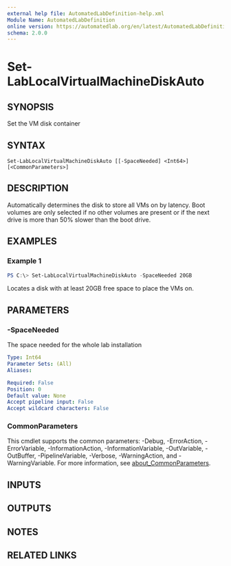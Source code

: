 ```yaml
---
external help file: AutomatedLabDefinition-help.xml
Module Name: AutomatedLabDefinition
online version: https://automatedlab.org/en/latest/AutomatedLabDefinition/en-us/Set-LabLocalVirtualMachineDiskAuto
schema: 2.0.0
---
```


# Set-LabLocalVirtualMachineDiskAuto

## SYNOPSIS
Set the VM disk container

## SYNTAX

```
Set-LabLocalVirtualMachineDiskAuto [[-SpaceNeeded] <Int64>] [<CommonParameters>]
```

## DESCRIPTION
Automatically determines the disk to store all VMs on by latency.
Boot volumes are only selected if no other volumes are present or if the next drive is more than 50% slower than the boot drive.

## EXAMPLES

### Example 1
```powershell
PS C:\> Set-LabLocalVirtualMachineDiskAuto -SpaceNeeded 20GB
```

Locates a disk with at least 20GB free space to place the VMs on.

## PARAMETERS

### -SpaceNeeded
The space needed for the whole lab installation

```yaml
Type: Int64
Parameter Sets: (All)
Aliases:

Required: False
Position: 0
Default value: None
Accept pipeline input: False
Accept wildcard characters: False
```

### CommonParameters
This cmdlet supports the common parameters: -Debug, -ErrorAction, -ErrorVariable, -InformationAction, -InformationVariable, -OutVariable, -OutBuffer, -PipelineVariable, -Verbose, -WarningAction, and -WarningVariable. For more information, see [about_CommonParameters](http://go.microsoft.com/fwlink/?LinkID=113216).

## INPUTS

## OUTPUTS

## NOTES

## RELATED LINKS

